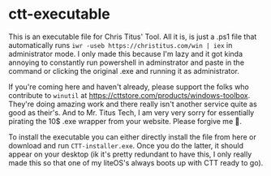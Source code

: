 # ctt-executable
This is an executable file for Chris Titus' Tool. All it is, is just a .ps1 file that automatically runs `iwr -useb https://christitus.com/win | iex` in administrator mode. I only made this because I'm lazy and it got kinda annoying to constantly run powershell in adminstrator and paste in the command or clicking the original .exe and running it as administrator.

If you're coming here and haven't already, please support the folks who contribute to `winutil` at https://cttstore.com/products/windows-toolbox. They're doing amazing work and there really isn't another service quite as good as their's. And to Mr. Titus Tech, I am very very sorry for essentially pirating the 10$ .exe wrapper from your website. Please forgive me 🙏.

To install the executable you can either directly install the file from here or download and run `CTT-installer.exe`. Once you do the latter, it should appear on your desktop (ik it's pretty redundant to have this, I only really made this so that one of my liteOS's always boots up with CTT ready to go).
